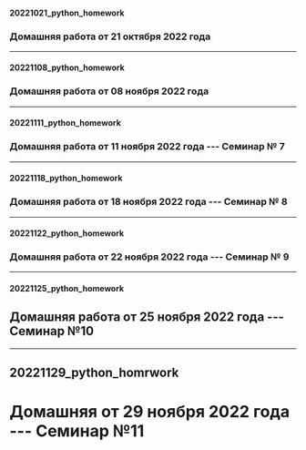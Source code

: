 #### 20221021_python_homework
### Домашняя работа от 21 октября 2022 года
***
#### 20221108_python_homework
### Домашняя работа от 08 ноября 2022 года
***
#### 20221111_python_homework
### Домашняя работа от 11 ноября 2022 года --- Семинар № 7
***
#### 20221118_python_homework
### Домашняя работа от 18 ноября 2022 года --- Семинар № 8
***
#### 20221122_python_homework
### Домашняя работа от 22 ноября 2022 года --- Семинар № 9
***
#### 20221125_python_homework
## Домашняя работа от 25 ноября 2022 года --- Семинар №10
***
## 20221129_python_homrwork
# Домашняя от 29 ноября 2022 года --- Семинар №11
